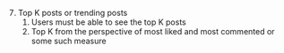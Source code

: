 7. Top K posts or trending posts
    1. Users must be able to see the top K posts
    2. Top K from the perspective of most liked and most commented or some such measure